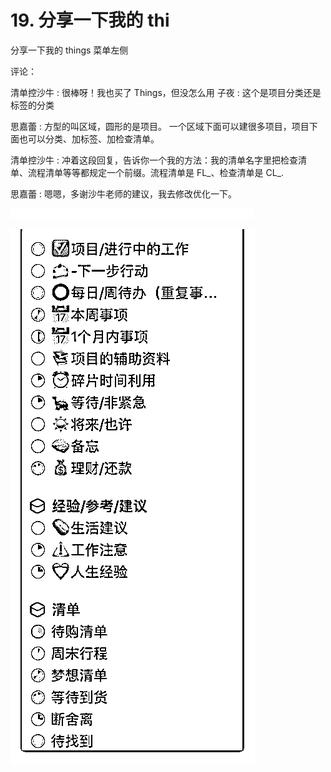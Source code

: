 # 19\. 分享一下我的 thi

分享一下我的 things 菜单左侧

评论：

清单控沙牛 : 很棒呀！我也买了 Things，但没怎么用 子夜 : 这个是项目分类还是标签的分类

思嘉蕾 : 方型的叫区域，圆形的是项目。 一个区域下面可以建很多项目，项目下面也可以分类、加标签、加检查清单。

清单控沙牛 : 冲着这段回复，告诉你一个我的方法：我的清单名字里把检查清 单、流程清单等等都规定一个前缀。流程清单是 FL_、检查清单是 CL_.

思嘉蕾 : 嗯嗯，多谢沙牛老师的建议，我去修改优化一下。

![image](img/Image_042.png)

![image](img/Image_043.png)